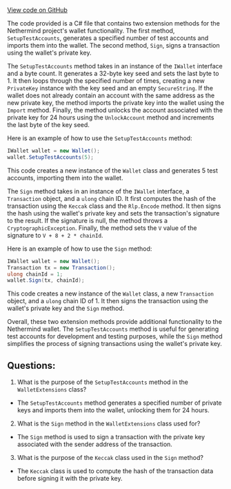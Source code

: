 [View code on GitHub](https://github.com/NethermindEth/nethermind/src/Nethermind/Nethermind.Wallet/WalletExtensions.cs)

The code provided is a C# file that contains two extension methods for the Nethermind project's wallet functionality. The first method, `SetupTestAccounts`, generates a specified number of test accounts and imports them into the wallet. The second method, `Sign`, signs a transaction using the wallet's private key.

The `SetupTestAccounts` method takes in an instance of the `IWallet` interface and a byte count. It generates a 32-byte key seed and sets the last byte to 1. It then loops through the specified number of times, creating a new `PrivateKey` instance with the key seed and an empty `SecureString`. If the wallet does not already contain an account with the same address as the new private key, the method imports the private key into the wallet using the `Import` method. Finally, the method unlocks the account associated with the private key for 24 hours using the `UnlockAccount` method and increments the last byte of the key seed.

Here is an example of how to use the `SetupTestAccounts` method:

```csharp
IWallet wallet = new Wallet();
wallet.SetupTestAccounts(5);
```

This code creates a new instance of the `Wallet` class and generates 5 test accounts, importing them into the wallet.

The `Sign` method takes in an instance of the `IWallet` interface, a `Transaction` object, and a `ulong` chain ID. It first computes the hash of the transaction using the `Keccak` class and the `Rlp.Encode` method. It then signs the hash using the wallet's private key and sets the transaction's signature to the result. If the signature is null, the method throws a `CryptographicException`. Finally, the method sets the `V` value of the signature to `V + 8 + 2 * chainId`.

Here is an example of how to use the `Sign` method:

```csharp
IWallet wallet = new Wallet();
Transaction tx = new Transaction();
ulong chainId = 1;
wallet.Sign(tx, chainId);
```

This code creates a new instance of the `Wallet` class, a new `Transaction` object, and a `ulong` chain ID of 1. It then signs the transaction using the wallet's private key and the `Sign` method.

Overall, these two extension methods provide additional functionality to the Nethermind wallet. The `SetupTestAccounts` method is useful for generating test accounts for development and testing purposes, while the `Sign` method simplifies the process of signing transactions using the wallet's private key.
## Questions: 
 1. What is the purpose of the `SetupTestAccounts` method in the `WalletExtensions` class?
- The `SetupTestAccounts` method generates a specified number of private keys and imports them into the wallet, unlocking them for 24 hours.

2. What is the `Sign` method in the `WalletExtensions` class used for?
- The `Sign` method is used to sign a transaction with the private key associated with the sender address of the transaction.

3. What is the purpose of the `Keccak` class used in the `Sign` method?
- The `Keccak` class is used to compute the hash of the transaction data before signing it with the private key.